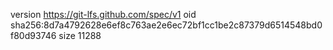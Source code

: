 version https://git-lfs.github.com/spec/v1
oid sha256:8d7a4792628e6ef8c763ae2e6ec72bf1cc1be2c87379d6514548bd0f80d93746
size 11288
